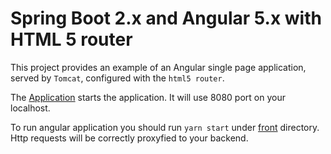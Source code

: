 Spring Boot 2.x and Angular 5.x with HTML 5 router
====================================================

This project provides an example of an Angular single page application, served by ``Tomcat``,
configured with the ``html5 router``.

The [Application](src/main/java/com/bilalismail/config/Application.java) starts the application. It will use 8080 port on your localhost.

To run angular application you should run ``yarn start`` under [front](front) directory. Http requests will be correctly proxyfied to your backend. 